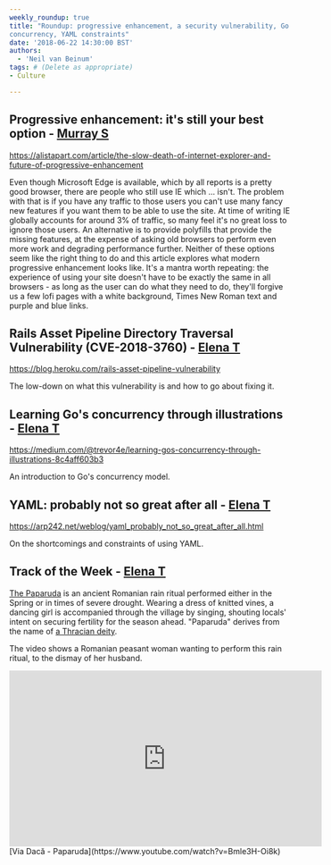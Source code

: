 ```yaml
---
weekly_roundup: true
title: "Roundup: progressive enhancement, a security vulnerability, Go 
concurrency, YAML constraints"
date: '2018-06-22 14:30:00 BST'
authors:
  - 'Neil van Beinum'
tags: # (Delete as appropriate)
- Culture

---
```


## Progressive enhancement: it's still your best option - [Murray S](/people#murray-steele)

https://alistapart.com/article/the-slow-death-of-internet-explorer-and-future-of-progressive-enhancement

Even though Microsoft Edge is available, which by all reports is a pretty good
browser, there are people who still use IE which ... isn't.  The problem with
that is if you have any traffic to those users you can't use many fancy new 
features if you want them to be able to use the site.  At time of writing IE 
globally accounts for around 3% of traffic, so many feel it's no great loss to
ignore those users.  An alternative is to provide polyfills that provide the
missing features, at the expense of asking old browsers to perform even more
work and degrading performance further.  Neither of these options seem like the
right thing to do and this article explores what modern progressive enhancement
looks like.  It's a mantra worth repeating: the experience of using your site
doesn't have to be exactly the same in all browsers - as long as the user can do
what they need to do, they'll forgive us a few lofi pages with a white 
background, Times New Roman text and purple and blue links.


## Rails Asset Pipeline Directory Traversal Vulnerability (CVE-2018-3760) - [Elena T](/people#elena-tanasoiu)

https://blog.heroku.com/rails-asset-pipeline-vulnerability

The low-down on what this vulnerability is and how to go about fixing it. 


## Learning Go's concurrency through illustrations - [Elena T](/people#elena-tanasoiu)

https://medium.com/@trevor4e/learning-gos-concurrency-through-illustrations-8c4aff603b3

An introduction to Go's concurrency model. 


## YAML: probably not so great after all - [Elena T](/people#elena-tanasoiu)

https://arp242.net/weblog/yaml_probably_not_so_great_after_all.html

On the shortcomings and constraints of using YAML. 

## Track of the Week - [Elena T](/people#elena-tanasoiu)

[The Paparuda](https://upload.wikimedia.org/wikipedia/commons/3/37/Taniec_Perperuny.jpg) is an ancient Romanian rain ritual performed either in the Spring or in times of severe drought. Wearing a dress of knitted vines, a dancing girl is accompanied through the village by singing, shouting locals' intent on securing fertility for the season ahead. "Paparuda" derives from the name of [a Thracian deity](https://en.wikipedia.org/wiki/Dodola).

The video shows a Romanian peasant woman wanting to perform this rain ritual, to the dismay of her husband.

<iframe width="560" height="315" src="https://www.youtube.com/embed/Bmle3H-Oi8k" frameborder="0" allowfullscreen></iframe>
[Via Dacă - Paparuda](https://www.youtube.com/watch?v=Bmle3H-Oi8k)
